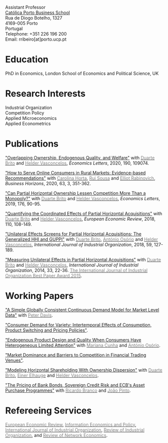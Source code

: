 Assistant Professor<br/>
[Católica Porto Business School](https://www.catolicabs.porto.ucp.pt/catolicabs-porto)<br/>
Rua de Diogo Botelho, 1327<br/>
4169-005 Porto<br/>
Portugal<br/>
Telephone: +351 226 196 200<br/>
Email: rribeiro[at]porto.ucp.pt<br/>

# Education<br/>
PhD in Economics, London School of Economics and Political Science, UK

# Research Interests<br/>
Industrial Organization<br/>
Competition Policy<br/>
Applied Microeconomics<br/>
Applied Econometrics<br/>

# Publications<br/>
["Overlapping Ownership, Endogenous Quality, and Welfare"](https://doi.org/10.1016/j.econlet.2020.109074) with [<span style="color: #808080">Duarte Brito</span>](http://www.cefage.uevora.pt/en/pessoas/membros_integrados/doutorados/brito_duarte_miguel_machado_carneiro_de) and [<span style="color: #808080">Helder Vasconcelos</span>](https://www.fep.up.pt/docentes/hvasconcelos/), *Economics Letters*, 2020, 190, 109074.

["How to Serve Online Consumers in Rural Markets: Evidence-based Recommendations"](https://doi.org/10.1016/j.bushor.2020.01.007) with [<span style="color: #808080">Carolina Horta</span>](https://www.catolicabs.porto.ucp.pt/en/who-is/carolina-horta/1865), [<span style="color: #808080">Rui Sousa</span>](https://rsousaedu.wordpress.com/) and [<span style="color: #808080">Elliot Rabinovich</span>](https://wpcarey.asu.edu/people/profile/330867), *Business Horizons*, 2020, 63, 3, 351-362.

["Can Partial Horizontal Ownership Lessen Competition More Than a Monopoly?"](https://doi.org/10.1016/j.econlet.2018.12.039) with [<span style="color: #808080">Duarte Brito</span>](http://www.cefage.uevora.pt/en/pessoas/membros_integrados/doutorados/brito_duarte_miguel_machado_carneiro_de) and [<span style="color: #808080">Helder Vasconcelos</span>](https://www.fep.up.pt/docentes/hvasconcelos/), *Economics Letters*, 2019, 176, 90-95. 

["Quantifying the Coordinated Effects of Partial Horizontal Acquisitions"](https://doi.org/10.1016/j.euroecorev.2018.07.009) with [<span style="color: #808080">Duarte Brito</span>](http://www.cefage.uevora.pt/en/pessoas/membros_integrados/doutorados/brito_duarte_miguel_machado_carneiro_de) and [<span style="color: #808080">Helder Vasconcelos</span>](https://www.fep.up.pt/docentes/hvasconcelos/), *European Economic Review*, 2018, 110, 108-149. 

["Unilateral Effects Screens for Partial Horizontal Acquisitions: The Generalized HHI and GUPPI"](https://doi.org/10.1016/j.ijindorg.2018.03.005) with [<span style="color: #808080">Duarte Brito</span>](http://www.cefage.uevora.pt/en/pessoas/membros_integrados/doutorados/brito_duarte_miguel_machado_carneiro_de), [<span style="color: #808080">António Osório</span>](http://gandalf.fee.urv.cat/professors/AntonioOsorio/index.html) and [<span style="color: #808080">Helder Vasconcelos</span>](https://www.fep.up.pt/docentes/hvasconcelos/), *International Journal of Industrial Organization*, 2018, 59, 127-189.

["Measuring Unilateral Effects in Partial Horizontal Acquisitions"](https://doi.org/10.1016/j.ijindorg.2013.12.003) with [<span style="color: #808080">Duarte Brito</span>](http://www.cefage.uevora.pt/en/pessoas/membros_integrados/doutorados/brito_duarte_miguel_machado_carneiro_de) and [<span style="color: #808080">Helder Vasconcelos</span>](https://www.fep.up.pt/docentes/hvasconcelos/), *International Journal of Industrial Organization*, 2014, 33, 22-36. [<span style="color: #808080">The International Journal of Industrial Organization Best Paper Award 2015</span>](https://www.journals.elsevier.com/international-journal-of-industrial-organization/awards/best-paper-award-2015/).

# Working Papers<br/>
["A Simple Globally Consistent Continuous Demand Model for Market Level Data"](https://papers.ssrn.com/sol3/papers.cfm?abstract_id=1690163) with [<span style="color: #808080">Peter Davis</span>](https://www.cornerstone.com/Staff/Peter-Davis).

["Consumer Demand for Variety: Intertemporal Effects of Consumption, Product Switching and Pricing Policies"](https://papers.ssrn.com/sol3/papers.cfm?abstract_id=1690144).

["Endogenous Product Design and Quality When Consumers Have Heterogeneous Limited Attention"](https://papers.ssrn.com/sol3/papers.cfm?abstract_id=2860456) with [<span style="color: #808080">Mariana Cunha</span>](https://www.catolicabs.porto.ucp.pt/en/who-is/mariana-alves-da-cunha/1638) and [<span style="color: #808080">António Osório</span>](http://gandalf.fee.urv.cat/professors/AntonioOsorio/index.html).

["Market Dominance and Barriers to Competition in Financial Trading Venues"](https://papers.ssrn.com/sol3/papers.cfm?abstract_id=1287443).

["Modeling Horizontal Shareholding With Ownership Dispersion"](https://papers.ssrn.com/sol3/papers.cfm?abstract_id=3264113) with [<span style="color: #808080">Duarte Brito</span>](http://www.cefage.uevora.pt/en/pessoas/membros_integrados/doutorados/brito_duarte_miguel_machado_carneiro_de), [<span style="color: #808080">Einer Elhauge</span>](https://hls.harvard.edu/faculty/directory/10234/Elhauge) and [<span style="color: #808080">Helder Vasconcelos</span>](https://www.fep.up.pt/docentes/hvasconcelos/).

["The Pricing of Bank Bonds, Sovereign Credit Risk and ECB's Asset Purchase Programmes"]() with  [<span style="color: #808080">Ricardo Branco</span>](https://www.linkedin.com/in/ricardo-branco-14819394) and [<span style="color: #808080">João Pinto</span>](https://www.catolicabs.porto.ucp.pt/en/who-is/joao-filipe-monteiro-pinto/1750).

# Refereeing Services<br/>
[<span style="color: #808080">European Economic Review</span>](https://www.journals.elsevier.com/european-economic-review), [<span style="color: #808080">Information Economics and Policy</span>](https://www.journals.elsevier.com/information-economics-and-policy/), [<span style="color: #808080">International Journal of Industrial Organization</span>](https://www.journals.elsevier.com/international-journal-of-industrial-organization), [<span style="color: #808080">Review of Industrial Organization</span>](https://www.springer.com/journal/11151), and [<span style="color: #808080">Review of Network Economics</span>](https://www.degruyter.com/rne).
